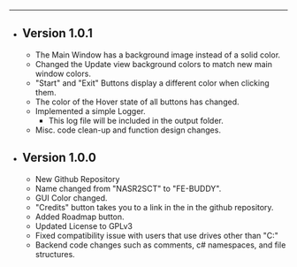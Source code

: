 ---
- ## Version 1.0.1
  - The Main Window has a background image instead of a solid color.
  - Changed the Update view background colors to match new main window colors.
  - "Start" and "Exit" Buttons display a different color when clicking them. 
  - The color of the Hover state of all buttons has changed. 
  - Implemented a simple Logger. 
    - This log file will be included in the output folder. 
  - Misc. code clean-up and function design changes.

- ## Version 1.0.0
  - New Github Repository 
  - Name changed from "NASR2SCT" to "FE-BUDDY".
  - GUI Color changed.
  - "Credits" button takes you to a link in the in the github repository. 
  - Added Roadmap button.
  - Updated License to GPLv3
  - Fixed compatibility issue with users that use drives other than "C:"
  - Backend code changes such as comments, c# namespaces, and file structures. 

